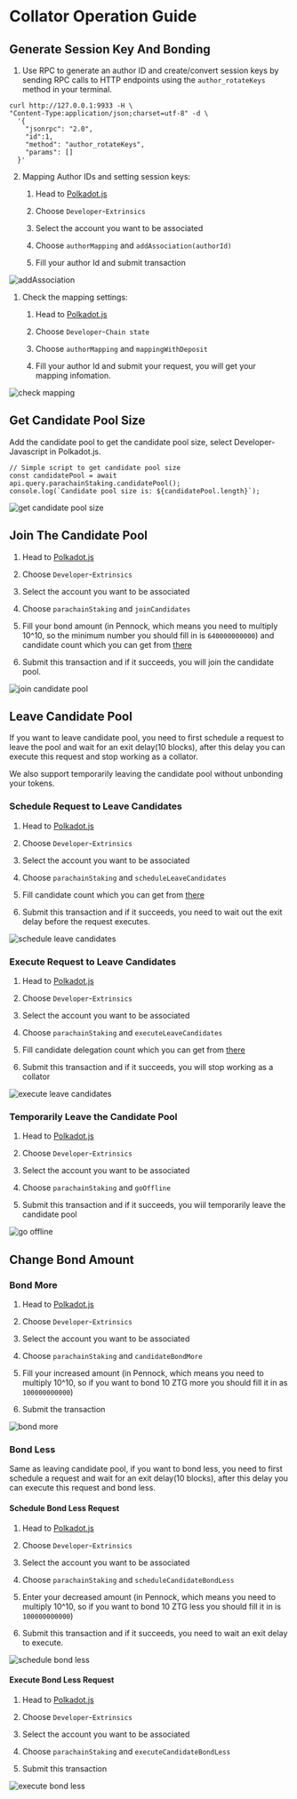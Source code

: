 # Collator Operation Guide

## Generate Session Key And Bonding

1. Use RPC to generate an author ID and create/convert session keys by sending RPC calls to HTTP endpoints using the `author_rotateKeys` method in your terminal.

```
curl http://127.0.0.1:9933 -H \
"Content-Type:application/json;charset=utf-8" -d \
  '{
    "jsonrpc": "2.0",
    "id":1,
    "method": "author_rotateKeys",
    "params": []
  }'
```

2. Mapping Author IDs and setting session keys:

   1. Head to [Polkadot.js](https://polkadot.js.org/apps/?rpc=wss%3A%2F%2Fbsr.zeitgeist.pm#/accounts)

   2. Choose `Developer`-`Extrinsics`

   3. Select the account you want to be associated

   4. Choose `authorMapping` and `addAssociation(authorId)`

   5. Fill your author Id and submit transaction

![addAssociation](/img/mapping-association.png)

1. Check the mapping settings:

   1. Head to [Polkadot.js](https://polkadot.js.org/apps/?rpc=wss%3A%2F%2Fbsr.zeitgeist.pm#/accounts)

   2. Choose `Developer`-`Chain state`

   3. Choose `authorMapping` and `mappingWithDeposit`

   4. Fill your author Id and submit your request, you will get your mapping infomation.

![check mapping](/img/check-mapping.png)

## Get Candidate Pool Size

Add the candidate pool to get the candidate pool size, select Developer-Javascript in Polkadot.js.

```
// Simple script to get candidate pool size
const candidatePool = await api.query.parachainStaking.candidatePool();
console.log(`Candidate pool size is: ${candidatePool.length}`);
```

![get candidate pool size](/img/get-candidate-pool-size.png)

## Join The Candidate Pool

1.  Head to [Polkadot.js](https://polkadot.js.org/apps/?rpc=wss%3A%2F%2Fbsr.zeitgeist.pm#/accounts)

2.  Choose `Developer`-`Extrinsics`

3.  Select the account you want to be associated

4.  Choose `parachainStaking` and `joinCandidates`

5.  Fill your bond amount (in Pennock, which means you need to multiply 10^10, so the minimum number you should fill in is `640000000000`) and candidate count which you can get from [there](#get-candidate-pool-size)
6.  Submit this transaction and if it succeeds, you will join the candidate pool.

![join candidate pool](/img/join-candidate-pool.png)

## Leave Candidate Pool

If you want to leave candidate pool, you need to first schedule a request to leave the pool and wait for an exit delay(10 blocks), after this delay you can execute this request and stop working as a collator.

We also support temporarily leaving the candidate pool without unbonding your tokens.

### Schedule Request to Leave Candidates

1.  Head to [Polkadot.js](https://polkadot.js.org/apps/?rpc=wss%3A%2F%2Fbsr.zeitgeist.pm#/accounts)

2.  Choose `Developer`-`Extrinsics`

3.  Select the account you want to be associated

4.  Choose `parachainStaking` and `scheduleLeaveCandidates`

5.  Fill candidate count which you can get from [there](#get-candidate-pool-size)
6.  Submit this transaction and if it succeeds, you need to wait out the exit delay before the request executes.

![schedule leave candidates](/img/schedule-leave-candidates.png)

### Execute Request to Leave Candidates

1.  Head to [Polkadot.js](https://polkadot.js.org/apps/?rpc=wss%3A%2F%2Fbsr.zeitgeist.pm#/accounts)

2.  Choose `Developer`-`Extrinsics`

3.  Select the account you want to be associated

4.  Choose `parachainStaking` and `executeLeaveCandidates`

5.  Fill candidate delegation count which you can get from [there](#get-candidate-pool-size)
6.  Submit this transaction and if it succeeds, you will stop working as a collator

![execute leave candidates](/img/execute-leave-candidates.png)

### Temporarily Leave the Candidate Pool

1.  Head to [Polkadot.js](https://polkadot.js.org/apps/?rpc=wss%3A%2F%2Fbsr.zeitgeist.pm#/accounts)

2.  Choose `Developer`-`Extrinsics`

3.  Select the account you want to be associated

4.  Choose `parachainStaking` and `goOffline`

5.  Submit this transaction and if it succeeds, you wiil temporarily leave the candidate pool

![go offline](/img/go-offline.png)

## Change Bond Amount

### Bond More

1.  Head to [Polkadot.js](https://polkadot.js.org/apps/?rpc=wss%3A%2F%2Fbsr.zeitgeist.pm#/accounts)

2.  Choose `Developer`-`Extrinsics`

3.  Select the account you want to be associated

4.  Choose `parachainStaking` and `candidateBondMore`

5.  Fill your increased amount (in Pennock, which means you need to multiply 10^10, so if you want to bond 10 ZTG more you should fill it in as `100000000000`)

6.  Submit the transaction

![bond more](/img/bond-more.png)

### Bond Less

Same as leaving candidate pool, if you want to bond less, you need to first schedule a request and wait for an exit delay(10 blocks), after this delay you can execute this request and bond less.

#### Schedule Bond Less Request

1.  Head to [Polkadot.js](https://polkadot.js.org/apps/?rpc=wss%3A%2F%2Fbsr.zeitgeist.pm#/accounts)

2.  Choose `Developer`-`Extrinsics`

3.  Select the account you want to be associated

4.  Choose `parachainStaking` and `scheduleCandidateBondLess`

5.  Enter your decreased amount (in Pennock, which means you need to multiply 10^10, so if you want to bond 10 ZTG less you should fill it in is `100000000000`)

6.  Submit this transaction and if it succeeds, you need to wait an exit delay to execute.

![schedule bond less](/img/schedule-bond-less.png)

#### Execute Bond Less Request

1.  Head to [Polkadot.js](https://polkadot.js.org/apps/?rpc=wss%3A%2F%2Fbsr.zeitgeist.pm#/accounts)

2.  Choose `Developer`-`Extrinsics`

3.  Select the account you want to be associated

4.  Choose `parachainStaking` and `executeCandidateBondLess`

5.  Submit this transaction

![execute bond less](/img/execute-bond-less.png)
